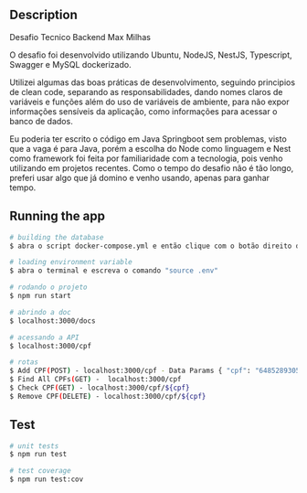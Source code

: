 ## Description

Desafio Tecnico Backend Max Milhas

O desafio foi desenvolvido utilizando Ubuntu, NodeJS, NestJS, Typescript, Swagger e MySQL dockerizado.

Utilizei algumas das boas práticas de desenvolvimento, seguindo principios de clean code,
separando as responsabilidades, dando nomes claros de variáveis e funções além do uso de 
variáveis de ambiente, para não expor informações sensíveis da aplicação, como informações
para acessar o banco de dados.

Eu poderia ter escrito o código em Java Springboot sem problemas, visto que a vaga é para Java,
porém a escolha do Node como linguagem e Nest como framework foi feita por familiaridade
com a tecnologia, pois venho utilizando em projetos recentes. Como o tempo do desafio não é
tão longo, preferi usar algo que já domino e venho usando, apenas para ganhar tempo.

## Running the app

```bash
# building the database
$ abra o script docker-compose.yml e então clique com o botão direito do mouse e então em compose up.

# loading environment variable
$ abra o terminal e escreva o comando "source .env"

# rodando o projeto
$ npm run start

# abrindo a doc
$ localhost:3000/docs

# acessando a API
$ localhost:3000/cpf

# rotas
$ Add CPF(POST) - localhost:3000/cpf - Data Params { "cpf": "64852893055" }
$ Find All CPFs(GET) -  localhost:3000/cpf
$ Check CPF(GET) - localhost:3000/cpf/${cpf}
$ Remove CPF(DELETE) - localhost:3000/cpf/${cpf}

```

## Test

```bash
# unit tests
$ npm run test

# test coverage
$ npm run test:cov
```

